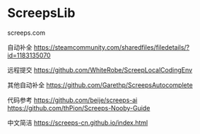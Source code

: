 # ScreepsLib

screeps.com

自动补全
https://steamcommunity.com/sharedfiles/filedetails/?id=1183135070

远程提交
https://github.com/WhiteRobe/ScreepLocalCodingEnv

其他自动补全
https://github.com/Garethp/ScreepsAutocomplete

代码参考
https://github.com/beije/screeps-ai
https://github.com/thPion/Screeps-Nooby-Guide

中文简洁
https://screeps-cn.github.io/index.html